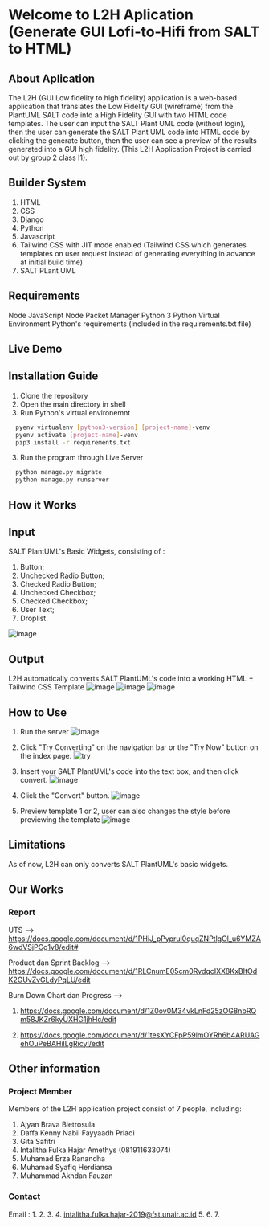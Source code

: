 # Welcome to L2H Aplication (Generate GUI Lofi-to-Hifi from SALT to HTML)
## About Aplication 
The L2H (GUI Low fidelity to high fidelity) application is a web-based application that translates the Low Fidelity GUI (wireframe) from the PlantUML SALT code into a High Fidelity GUI with two HTML code templates.
The user can input the SALT Plant UML code (without login), then the user can generate the SALT Plant UML code into HTML code by clicking the generate button, then the user can see a preview of the results generated into a GUI high fidelity. (This L2H Application Project is carried out by group 2 class I1).

## Builder System
1. HTML 
2. CSS
3. Django
4. Python
5. Javascript
6. Tailwind CSS with JIT mode enabled (Tailwind CSS which generates templates on user request instead of generating everything in advance at initial build time)
7. SALT PLant UML

## Requirements
Node JavaScript
Node Packet Manager
Python 3
Python Virtual Environment
Python's requirements (included in the requirements.txt file)

## Live Demo

## Installation Guide
1. Clone the repository
2. Open the main directory in shell
3. Run Python's virtual environemnt
```bash
  pyenv virtualenv [python3-version] [project-name]-venv
  pyenv activate [project-name]-venv
  pip3 install -r requirements.txt
```
3. Run the program through Live Server
```bash
  python manage.py migrate
  python manage.py runserver
```

## How it Works

## Input
SALT PlantUML's Basic Widgets, consisting of :
1. Button;
2. Unchecked Radio Button;
3. Checked Radio Button;
4. Unchecked Checkbox;
5. Checked Checkbox;
6. User Text;
7. Droplist.

![image](https://user-images.githubusercontent.com/95199454/177311441-6b40f756-67ef-471d-ba21-7aa1c98cfe19.png)

## Output
L2H automatically converts SALT PlantUML's code into a working HTML + Tailwind CSS Template
![image](https://user-images.githubusercontent.com/95199454/177312119-f29b6141-6ff3-4bd4-a45b-5799ba00c33d.png)
![image](https://user-images.githubusercontent.com/95199454/177312173-20c42c04-3ca7-4579-a643-29c5c3b3a24a.png)
![image](https://user-images.githubusercontent.com/95199454/177312204-a82ffe2c-0a9a-402e-a82e-220603d9192e.png)

## How to Use
1. Run the server 
![image](https://user-images.githubusercontent.com/95199454/177312736-b416b3ba-c43e-4beb-b5a8-9315852a8cc0.png)

2. Click "Try Converting" on the navigation bar or the "Try Now" button on the index page.
![try](https://user-images.githubusercontent.com/95199454/177313239-f1184efa-84f6-4737-b449-914608394fb0.png)

4. Insert your SALT PlantUML's code into the text box, and then click convert.
![image](https://user-images.githubusercontent.com/95199454/177313338-1129079c-8653-4693-a759-3fabb327dd8f.png)

6. Click the "Convert" button.
![image](https://user-images.githubusercontent.com/95199454/177313615-c4a84743-5210-4984-a48f-af66e59fc9b2.png)

7. Preview template 1 or 2, user can also changes the style before previewing the template
![image](https://user-images.githubusercontent.com/95199454/177313679-4e5442ad-fa7d-433f-8082-7b55c8d2851f.png)


## Limitations
As of now, L2H can only converts SALT PlantUML's basic widgets. 

## Our Works

### Report
UTS --> https://docs.google.com/document/d/1PHiJ_pPyprul0quqZNPtlgOl_u6YMZA6wdVSjPCg1v8/edit#

Product dan Sprint Backlog --> https://docs.google.com/document/d/1RLCnumE05cm0RvdqcIXX8KxBItOdK2GUvZvGLdyPqLU/edit

Burn Down Chart dan Progress --> 

1. https://docs.google.com/document/d/1Z0ov0M34vkLnFd25zOG8nbRQm58JKZr6kyUXHG1jhHc/edit

2. https://docs.google.com/document/d/1tesXYCFpP59lmOYRh6b4ARUAGehOuPeBAHilLgRicyI/edit

## Other information
### Project Member
Members of the L2H application project consist of 7 people, including:
1. Ajyan Brava Bietrosula
2. Daffa Kenny Nabil Fayyaadh Priadi
3. Gita Safitri
4. Intalitha Fulka Hajar Amethys (081911633074)
5. Muhamad Erza Ranandha
6. Muhamad Syafiq Herdiansa
7. Muhammad Akhdan Fauzan  

### Contact
Email :
1.
2.
3.
4. intalitha.fulka.hajar-2019@fst.unair.ac.id
5.
6.
7.
